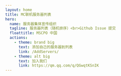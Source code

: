 ```yaml
---
layout: home
title: MC联机服务器列表
hero:
  name: 服务器集体宣传组织
  tagline: 服务器列表（随机排序）<br>Github Issue 提交
  floattitle: MSCPO 中国
  actions:
    - theme: brand big
      text: 添加自己的服务器到列表
      link: /AddServers/
    - theme: alt big
      text: 加入我们
      link: https://qm.qq.com/q/QGwqtKSnIK
---
```

<script setup>
import Server_DATA from './ServerList.yaml'
</script>

<ServerList :servers="Server_DATA"/>
